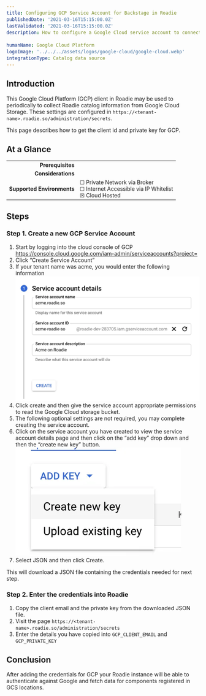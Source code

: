 ```yaml
---
title: Configuring GCP Service Account for Backstage in Roadie
publishedDate: '2021-03-16T15:15:00.0Z'
lastValidated: '2021-03-16T15:15:00.0Z'
description: How to configure a Google Cloud service account to connect Backstage with Google Cloud Storage

humanName: Google Cloud Platform
logoImage: '../../../assets/logos/google-cloud/google-cloud.webp'
integrationType: Catalog data source
---
```


## Introduction

This Google Cloud Platform (GCP) client in Roadie may be used to periodically to collect Roadie catalog information from Google Cloud
Storage. These settings are configured in `https://<tenant-name>.roadie.so/administration/secrets`.

This page describes how to get the client id and private key for GCP.

## At a Glance

|                            |                                                                                                  |
| -------------------------: | ------------------------------------------------------------------------------------------------ |
|          **Prerequisites** |                                                                                                  |
|         **Considerations** |                                                                                                  |
| **Supported Environments** | ☐ Private Network via Broker <br /> ☐ Internet Accessible via IP Whitelist <br /> ☒ Cloud Hosted |

## Steps

### Step 1. Create a new GCP Service Account

1. Start by logging into the cloud console of GCP
   [https://console.cloud.google.com/iam-admin/serviceaccounts?project=<project-id>]()
2. Click “Create Service Account”
3. If your tenant name was acme, you would enter the following information
   ![creating service account](./gcp_create_sa.webp)
4. Click create and then give the service account appropriate permissions to read the Google Cloud storage bucket.
5. The following optional settings are not required, you may complete creating the service account.
6. Click on the service account you have created to view the service account details page and then click on the “add key” drop down and then the “create new key” button.
   ![create new key](./gcp_create_key.webp)
7. Select JSON and then click Create.

This will download a JSON file containing the credentials needed for next step.

### Step 2. Enter the credentials into Roadie

1. Copy the client email and the private key from the downloaded JSON file.
2. Visit the page `https://<tenant-name>.roadie.so/administration/secrets`
3. Enter the details you have copied into `GCP_CLIENT_EMAIL` and `GCP_PRIVATE_KEY`

## Conclusion

After adding the credentials for GCP your Roadie instance will be able to authenticate against Google and fetch data
for components registered in GCS locations.
